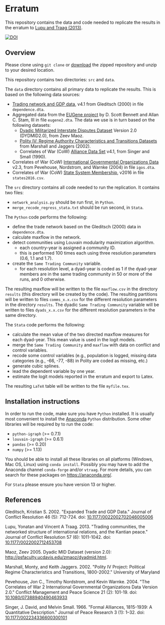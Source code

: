 # Erratum

This repository contains the data and code needed to replicate the results in the erratum to [Lupu and Traag (2013)](http://journals.sagepub.com/doi/abs/10.1177/0022002712453708).

[![DOI](https://zenodo.org/badge/134671832.svg)](https://zenodo.org/badge/latestdoi/134671832)

## Overview

Please clone using `git clone` or [download](https://github.com/vtraag/trading-communities-replication/archive/master.zip) the zipped repository and unzip to your desired location.

This repository contains two directories: `src` and `data`.

The `data` directory contains all primary data to replicate the results. This is based on the following data sources:

- [Trading network and GDP data](http://privatewww.essex.ac.uk/~ksg/exptradegdp.html), v4.1 from Gleditsch (2000) in file `dependence.dta`.
- Aggregated data from the [EUGene project](http://eugenesoftware.org/) by D. Scott Bennett and Allan C. Stam, III in file `eugene2.dta`. The data we use is in turn based on the following datasets:
  - [Dyadic Militarized Interstate Disputes Dataset](http://vanity.dss.ucdavis.edu/~maoz/dyadmid.html) Version 2.0 (DYDMID2.0), from Zeev Maoz.
  - [Polity IV: Regime Authority Characteristics and Transitions Datasets](http://www.systemicpeace.org/inscrdata.html) from  Marshall and Jaggers (2002).
  - Correlates of War (CoW) [Alliance Data Set](http://www.correlatesofwar.org/data-sets/formal-alliances) v4.1, from Singer and Small (1990).
- Correlates of War (CoW) [International Governmental Organizations Data](http://www.correlatesofwar.org/data-sets/IGOs)  v2.3, from Pevehouse, Nordstrom, and Warnke (2004) in file `igos.dta`.
- Correlates of War (CoW) [State System Membership](http://www.correlatesofwar.org/data-sets/state-system-membership), v2016 in file `states2016.csv`.

The `src` directory contains all code needed to run the replication. It contains two files:

- `network_analysis.py` should be run first, in `Python`.
- `merge_recode_regress_stata.txt` should be run second, in `Stata`.

The `Python` code performs the following:

- define the trade network based on the Gleditsch (2000) data in `dependence.dta`.
- calculate maxflow in the network.
- detect communities using Louvain modularity maximization algorithm.
  - each country-year is assigned a community ID.
  - this is performed 100 times each using three resolution parameters (0.6, 1.1 and 1.7).
- create the `Same Trading Community` variable.
  - for each resolution level, a dyad-year is coded as 1 if the dyad-year members are in the same trading community in 50 or more of the runs, and 0 otherwise.

The resulting maxflow will be written to the file `maxflow.csv` in the directory `results` (this directory will be created by the code). The resulting partitions will be written to files `comms_x.x.csv` for the different resolution parameters in the directory `results`. The dyadic `Same Trading Community` variable will be written to files `dyads_x.x.csv` for the different resolution parameters in the same directory.

The `Stata` code performs the following:

- calculate the mean value of the two directed maxflow measures for each dyad-year. This mean value is used in the logit models.
- merge the `Same Trading Community` and `maxflow` with data on conflict and control variables.
- recode some control variables (e.g., population is logged, missing data categories (e.g., -66, -77, -88) in Polity are coded as missing, etc.)
- generate cubic splines.
- lead the dependent variable by one year.
- estimate the logit models reported in the erratum and export to Latex.

The resulting `LaTeX` table will be written to the file `myfile.tex`.

## Installation instructions

In order to run the code, make sure you have `Python` installed. It is usually most convenient to install the [Anaconda](https://www.anaconda.com/download/) `Python` distribution. Some other libraries will be required by to run the code:

- `python-igraph` (>= 0.7.1)
- `louvain-igraph` (>= 0.6.1)
- `pandas` (>= 0.20)
- `numpy` (>= 1.13)

You should be able to install all these libraries on all platforms (Windows, Mac OS, Linux) using `conda install`. Possibly you may have to add the Anaconda channel `conda-forge` and/or `vtraag`. For more details, you can search for these packages on https://anaconda.org/.

For `Stata` please ensure you have version 13 or higher.

## References

Gleditsch, Kristian S. 2002. "Expanded Trade and GDP Data." Journal of Conflict Resolution 46 (5): 712-724. doi: [10.1177/0022002702046005006](https://doi.org/10.1177/0022002702046005006)

Lupu, Yonatan and Vincent A Traag. 2013. "Trading communities, the networked structure of international relations, and the Kantian peace." Journal of Conflict Resolution 57 (6): 1011-1042. doi: [10.1177/0022002712453708](https://doi.org/10.1177/0022002712453708)

Maoz, Zeev 2005. Dyadic MID Dataset (version 2.0): http://psfaculty.ucdavis.edu/zmaoz/dyadmid.html.

Marshall, Monty, and Keith Jaggers. 2002. "Polity IV Project: Political Regime Characteristics and Transitions, 1800-2002." University of Maryland

Pevehouse, Jon C., Timothy Nordstrom, and Kevin Warnke. 2004. "The Correlates of War 2 International Governmental Organizations Data Version 2.0." Conflict Management and Peace Science 21 (2): 101-19. doi: [10.1080/07388940490463933](https://doi.org/10.1080/07388940490463933)

Singer, J. David, and Melvin Small. 1966. "Formal Alliances, 1815-1939: A Quantitative Description." Journal of Peace Research 3 (1): 1–32. doi: [10.1177/002234336600300101](https://doi.org/10.1177/002234336600300101)
